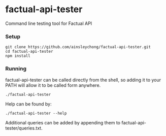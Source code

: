 factual-api-tester
==================

Command line testing tool for Factual API

### Setup

    git clone https://github.com/ainsleychong/factual-api-tester.git
    cd factual-api-tester
    npm install
    
### Running
    
factual-api-tester can be called directly from the shell, so adding it to your PATH will allow it to be called form anywhere.

    ./factual-api-tester

Help can be found by:

    ./factual-api-tester --help

Additional queries can be added by appending them to factual-api-tester/queries.txt.
